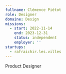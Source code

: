 ```yaml
---
fullname: Clémence Piétot
role: Designer
domaine: Design
missions:
  - start: 2022-11-14
    end: 2023-12-31
    status: independent
    employer: ''
startups:
  - rafraichir.les.villes
---
```


Product Designer
